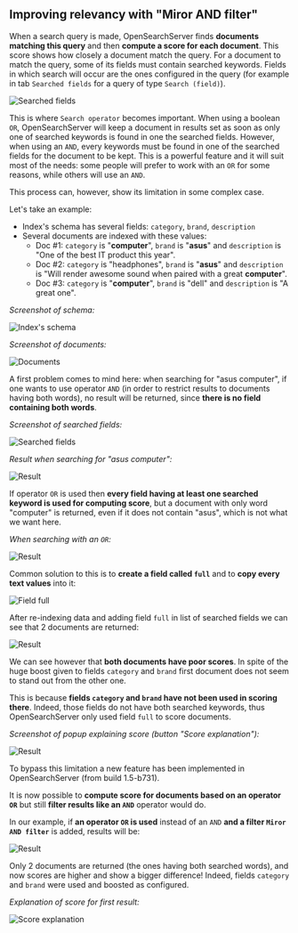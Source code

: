 ## Improving relevancy with "Miror AND filter"

When a search query is made, OpenSearchServer finds **documents matching this query** and then **compute a score for each document**. This score shows how closely a document match the query.
For a document to match the query, some of its fields must contain searched keywords. Fields in which search will occur are the ones configured in the query (for example in tab `Searched fields` for a query of type `Search (field)`).

![Searched fields](relevancy_1.png)

This is where `Search operator` becomes important. When using a boolean `OR`, OpenSearchServer will keep a document in results set as soon as only one of searched keywords is found in one the searched fields. However, when using an `AND`, every keywords must be found in one of the searched fields for the document to be kept. This is a powerful feature and it will suit most of the needs: some people will prefer to work with an `OR` for some reasons, while others will use an `AND`.

This process can, however, show its limitation in some complex case. 

Let's take an example:

* Index's schema has several fields: `category`, `brand`, `description`
* Several documents are indexed with these values:
  * Doc #1: `category` is "**computer**", `brand` is "**asus**" and `description` is "One of the best IT product this year".
  * Doc #2: `category` is "headphones", `brand` is "**asus**" and `description` is "Will render awesome sound when paired with a great **computer**".
  * Doc #3: `category` is "**computer**", `brand` is "dell" and `description` is "A great one".
  
_Screenshot of schema:_

![Index's schema](relevancy_2.png)

_Screenshot of documents:_

![Documents](relevancy_docs.png)

A first problem comes to mind here: when searching for "asus computer", if one wants to use operator `AND` (in order to restrict results to documents having both words), no result will be returned, since **there is no field containing both words**. 

_Screenshot of searched fields:_

![Searched fields](relevancy_searched_fields1.png)

_Result when searching for "asus computer":_

![Result](relevancy_result_1.png)

If operator `OR` is used then **every field having at least one searched keyword is used for computing score**, but a document with only word "computer" is returned, even if it does not contain "asus", which is not what we want here.

_When searching with an `OR`:_

![Result](relevancy_result_1_2.png)

Common solution to this is to **create a field called `full`** and to **copy every text values** into it:

![Field full](relevancy_3.png)

After re-indexing data and adding field `full` in list of searched fields we can see that 2 documents are returned:

![Result](relevancy_result_2.png)

We can see however that **both documents have poor scores**. In spite of the huge boost given to fields `category` and `brand` first document does not seem to stand out from the other one.

This is because **fields `category` and `brand` have not been used in scoring there**. Indeed, those fields do not have both searched keywords, thus OpenSearchServer only used field `full` to score documents.

_Screenshot of popup explaining score (button "Score explanation"):_

![Result](relevancy_score_1.png)

To bypass this limitation a new feature has been implemented in OpenSearchServer (from build 1.5-b731). 

It is now possible to **compute score for documents based on an operator `OR`** but still **filter results like an `AND`** operator would do.

In our example, if **an operator `OR` is used** instead of an `AND` **and a filter `Miror AND filter`** is added, results will be:

![Result](relevancy_mirorandfilter.png)

Only 2 documents are returned (the ones having both searched words), and now scores are higher and show a bigger difference! Indeed, fields `category` and `brand` were used and boosted as configured.

_Explanation of score for first result:_

![Score explanation](relevancy_score_2.png)